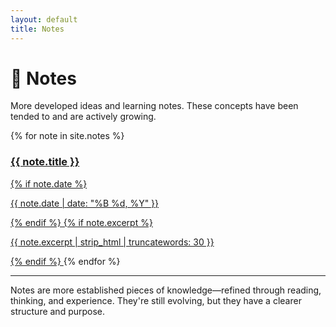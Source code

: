 ```yaml
---
layout: default
title: Notes
---
```


# 📝 Notes

More developed ideas and learning notes. These concepts have been tended to and are actively growing.

<div class="garden-grid">
{% for note in site.notes %}
  <a href="{{ note.url | relative_url }}" class="garden-card">
    <h3>{{ note.title }}</h3>
    {% if note.date %}
    <p class="date">{{ note.date | date: "%B %d, %Y" }}</p>
    {% endif %}
    {% if note.excerpt %}
    <p>{{ note.excerpt | strip_html | truncatewords: 30 }}</p>
    {% endif %}
  </a>
{% endfor %}
</div>

---

Notes are more established pieces of knowledge—refined through reading, thinking, and experience. They're still evolving, but they have a clearer structure and purpose.
